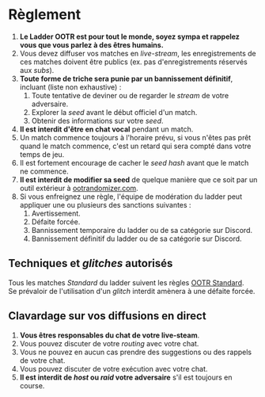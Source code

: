 # Règlement
1. **Le Ladder OOTR est pour tout le monde, soyez sympa et rappelez vous que
   vous parlez à des êtres humains.**
2. Vous devez diffuser vos matches en _live-stream_, les enregistrements de ces
   matches doivent être publics (ex. pas d'enregistrements réservés aux _subs_).
3. **Toute forme de triche sera punie par un bannissement définitif**, incluant
   (liste non exhaustive) :
    1. Toute tentative de deviner ou de regarder le _stream_ de votre adversaire.
    2. Explorer la _seed_ avant le début officiel d'un match.
    3. Obtenir des informations sur votre _seed_.
4. **Il est interdit d'être en chat vocal** pendant un match.
5. Un match commence toujours à l'horaire prévu, si vous n'êtes pas prêt quand
   le match commence, c'est un retard qui sera compté dans votre temps de jeu.
6. Il est fortement encourage de cacher le _seed hash_ avant que le match ne
   commence.
7. **Il est interdit de modifier sa seed** de quelque manière que ce soit par
   un outil extérieur à [ootrandomizer.com][1].
8. Si vous enfreignez une règle, l'équipe de modération du ladder peut
   appliquer une ou plusieurs des sanctions suivantes :
    1. Avertissement.
    2. Défaite forcée.
    3. Bannissement temporaire du ladder ou de sa catégorie sur Discord.
    4. Bannissement définitif du ladder ou de sa catégorie sur Discord.

[1]: https://ootrandomizer.com

## Techniques et _glitches_ autorisés
Tous les matches _Standard_ du ladder suivent les règles [OOTR Standard][2].  
Se prévaloir de l'utilisation d'un _glitch_ interdit amènera à une défaite
forcée.

[2]: https://wiki.ootrandomizer.com/index.php?title=Standard

## Clavardage sur vos diffusions en direct
1. **Vous êtres responsables du chat de votre live-steam**.
2. Vous pouvez discuter de votre _routing_ avec votre chat.
3. Vous ne pouvez en aucun cas prendre des suggestions ou des rappels de votre chat.
4. Vous pouvez discuter de votre exécution avec votre chat.
5. **Il est interdit de _host_ ou _raid_ votre adversaire** s'il est toujours
   en course.
